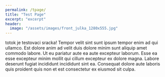 ```yaml
---
permalink: /tpage/
title: "Test Page"
excerpt: "excerpt"
header:
  image: "/assets/images/front_julka_1280x555.jpg"
---
```

 
totok je testovaci sracka! Tempor velit sint sunt ipsum tempor enim ad qui ullamco. Est dolore anim ad velit duis dolore minim sunt aliquip amet commodo labore. Ut eu pariatur aute ea aute excepteur laborum. Esse ea esse excepteur minim mollit qui cillum excepteur ex dolore magna. Labore deserunt fugiat incididunt incididunt sint ea. Consequat dolore aute laboris quis proident quis non et est consectetur ex eiusmod sit culpa.

